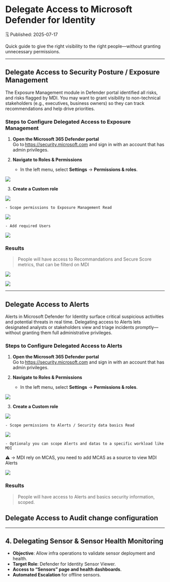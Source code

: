 # Delegate Access to Microsoft Defender for Identity
🗓️ Published: 2025-07-17

Quick guide to give the right visibility to the right people—without granting unnecessary permissions.

---

## Delegate Access to Security Posture / Exposure Management  

The Exposure Management module in Defender portal identified all risks, and risks flagged by MDI.
You may want to grant visibility to non-technical stakeholders (e.g., executives, business owners) so they can track recommendations and help drive priorities.

### Steps to Configure Delegated Access to Exposure Management 

1. **Open the Microsoft 365 Defender portal**  
   Go to https://security.microsoft.com and sign in with an account that has admin privileges.

2. **Navigate to Roles & Permissions**  
   - In the left menu, select **Settings** → **Permissions & roles**.  

![](assets/Delegate%20Access%20to%20MDI/2025-07-17-16-42-37.png)

3. **Create a Custom role**  

![](assets/Delegate%20Access%20to%20MDI/2025-07-17-16-43-07.png)

    - Scope permissions to Exposure Management Read

![](assets/Delegate%20Access%20to%20MDI/2025-07-17-16-43-26.png)

    - Add required Users

![](assets/Delegate%20Access%20to%20MDI/2025-07-17-16-44-06.png)


### Results

> People will have access to Recommandations and Secure Score metrics, that can be filterd on MDI

![](assets/Delegate%20Access%20to%20MDI/2025-07-17-16-45-12.png)

![](assets/Delegate%20Access%20to%20MDI/2025-07-17-16-46-16.png)

---

## Delegate Access to Alerts  

Alerts in Microsoft Defender for Identity surface critical suspicious activities and potential threats in real time. Delegating access to Alerts lets designated analysts or stakeholders view and triage incidents promptly—without granting them full administrative privileges.

### Steps to Configure Delegated Access to Alerts  

1. **Open the Microsoft 365 Defender portal**  
   Go to https://security.microsoft.com and sign in with an account that has admin privileges.

2. **Navigate to Roles & Permissions**  
   - In the left menu, select **Settings** → **Permissions & roles**.  

![](assets/Delegate%20Access%20to%20MDI/2025-07-17-16-42-37.png)

3. **Create a Custom role** 

![](assets/Delegate%20Access%20to%20MDI/2025-07-17-17-07-12.png)

    - Scope permissions to Alerts / Security data basics Read

![](assets/Delegate%20Access%20to%20MDI/2025-07-17-17-08-07.png)

    - Optionaly you can scope Alerts and datas to a specific workload like MDI
  ⚠️ -> MDI rely on MCAS, you need to add MCAS as a source to view MDI Alerts  

![](assets/Delegate%20Access%20to%20MDI/2025-07-17-17-19-25.png)


### Results

> People will have access to Alerts and basics security information, scoped.





## Delegate Access to Audit change configuration  

---

## 4. Delegating Sensor & Sensor Health Monitoring
- **Objective**: Allow infra operations to validate sensor deployment and health.  
- **Target Role**: Defender for Identity Sensor Viewer.  
- **Access to “Sensors” page and health dashboards**.  
- **Automated Escalation** for offline sensors.


